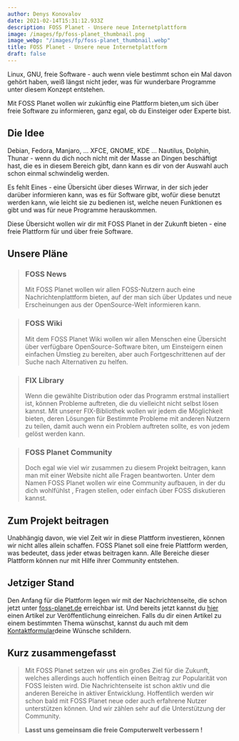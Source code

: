 ```yaml
---
author: Denys Konovalov
date: 2021-02-14T15:31:12.933Z
description: FOSS Planet - Unsere neue Internetplattform
image: /images/fp/foss-planet_thumbnail.png
image_webp: "/images/fp/foss-planet_thumbnail.webp"
title: FOSS Planet - Unsere neue Internetplattform
draft: false
---
```


Linux, GNU, freie Software - auch wenn viele bestimmt schon ein Mal
davon gehört haben,
weiß längst nicht jeder, was für wunderbare Programme unter diesem Konzept entstehen.

Mit FOSS Planet wollen wir zukünftig eine Plattform bieten,um sich über
freie Software zu informieren, ganz egal, ob du Einsteiger oder Experte bist.

## Die Idee

Debian, Fedora, Manjaro, ... XFCE, GNOME, KDE ... Nautilus, Dolphin, Thunar -
wenn du dich noch nicht mit der Masse an Dingen beschäftigt hast, die es in
diesem Bereich gibt, dann kann es dir von der Auswahl auch schon einmal
schwindelig werden.

Es fehlt Eines - eine Übersicht über dieses Wirrwar, in der sich jeder darüber
informieren kann, was es für Software gibt, wofür diese benutzt werden kann,
wie leicht sie zu bedienen ist, welche neuen Funktionen es gibt
und was für neue Programme herauskommen.

Diese Übersicht wollen wir dir mit FOSS Planet in der Zukunft bieten -
eine freie Plattform für und über freie Software.

## Unsere Pläne

>
> ### FOSS News
>
>Mit FOSS Planet wollen wir allen FOSS-Nutzern auch eine Nachrichtenplattform
>bieten, auf der man sich über Updates und neue Erscheinungen aus der
>OpenSource-Welt informieren kann.

>
>### FOSS Wiki
>
>Mit dem FOSS Planet Wiki wollen wir allen Menschen eine Übersicht über
>verfügbare OpenSource-Software biten, um Einsteigern einen einfachen
>Umstieg zu bereiten, aber auch Fortgeschrittenen auf der Suche nach
>Alternativen zu helfen.

>
>### FIX Library
>
>Wenn die gewählte Distribution oder das Programm erstmal installiert ist,
>können Probleme auftreten, die du vielleicht nicht selbst lösen kannst.
>Mit unserer FIX-Bibliothek wollen wir jedem die Möglichkeit bieten, deren
>Lösungen für Bestimmte Probleme mit anderen Nutzern zu teilen, damit auch
>wenn ein Problem auftreten sollte, es von jedem gelöst werden kann.

>
>### FOSS Planet Community
>
>Doch egal wie viel wir zusammen zu diesem Projekt beitragen, kann man mit
>einer Website nicht alle Fragen beantworten.
>Unter dem Namen FOSS Planet wollen wir eine Community aufbauen, in der du
>dich wohlfühlst , Fragen stellen, oder einfach über FOSS diskutieren kannst.

## Zum Projekt beitragen

Unabhängig davon, wie viel Zeit wir in diese Plattform investieren,
können wir nicht alles allein schaffen.
FOSS Planet soll eine freie Plattform werden, was bedeutet,
dass jeder etwas beitragen kann.
Alle Bereiche dieser Plattform können nur mit Hilfe ihrer Community entstehen.

## Jetziger Stand

Den Anfang für die Plattform legen wir mit der Nachrichtenseite,
die schon jetzt unter [foss-planet.de](https://www.foss-planet.de) erreichbar ist.
Und bereits jetzt kannst du [hier](https://www.foss-planet.de/write-for-fp)
einen Artikel zur Veröffentlichung einreichen.
Falls du dir einen Artikel zu einem bestimmten Thema wünschst, kannst du auch mit
dem [Kontaktformular](https://www.foss-planet.de/contact)deine Wünsche schildern.

## Kurz zusammengefasst

>Mit FOSS Planet setzen wir uns ein großes Ziel für die Zukunft, welches
>allerdings auch hoffentlich einen Beitrag zur Popularität von FOSS leisten wird.
>Die Nachrichtenseite ist schon aktiv und die anderen Bereiche in aktiver Entwicklung.
>Hoffentlich werden wir schon bald mit FOSS Planet neue oder
>auch erfahrene Nutzer unterstützen können.
>Und wir zählen sehr auf die Unterstützung der Community.
>
>**Lasst uns gemeinsam die freie Computerwelt verbessern !**
